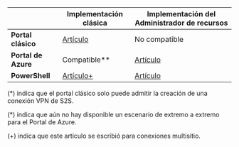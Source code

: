 |  | **Implementación clásica** | **Implementación del Administrador de recursos** |
| --- | --- | --- |
| **Portal clásico** |[Artículo](../articles/vpn-gateway/vpn-gateway-site-to-site-create.md) |No compatible |
| **Portal de Azure** |Compatible** |[Artículo](../articles/vpn-gateway/vpn-gateway-howto-site-to-site-resource-manager-portal.md) |
| **PowerShell** |[Artículo+](../articles/vpn-gateway/vpn-gateway-multi-site.md) |[Artículo](../articles/vpn-gateway/vpn-gateway-create-site-to-site-rm-powershell.md) |

(*) indica que el portal clásico solo puede admitir la creación de una conexión VPN de S2S.

(*) indica que aún no hay disponible un escenario de extremo a extremo para el Portal de Azure.

(+) indica que este artículo se escribió para conexiones multisitio.

<!---HONumber=AcomDC_0921_2016-->